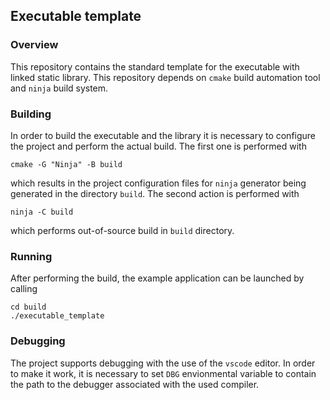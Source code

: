 ## Executable template
### Overview

This repository contains the standard template for the executable with linked static library. This repository depends on `cmake` build automation tool and `ninja` build system. 

### Building

In order to build the executable and the library it is necessary to configure the project and perform the actual build. The first one is performed with

    cmake -G "Ninja" -B build

which results in the project configuration files for `ninja` generator being generated in the directory `build`. The second action is performed with

    ninja -C build

which performs out-of-source build in `build` directory.

### Running

After performing the build, the example application can be launched by calling

    cd build
    ./executable_template

### Debugging

The project supports debugging with the use of the `vscode` editor. In order to make it work, it is necessary to set `DBG` envionmental variable to contain the path to the debugger associated with the used compiler.



